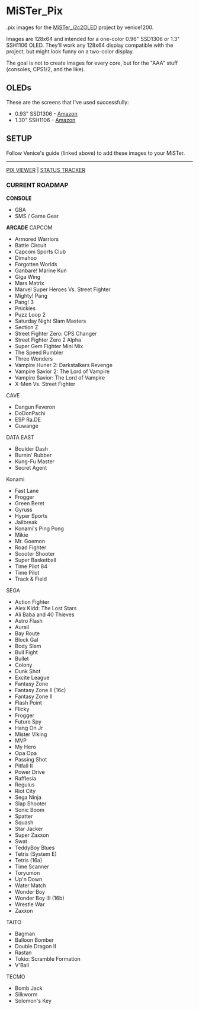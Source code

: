 # MiSTer_Pix
.pix images for the [MiSTer_i2c2OLED](https://github.com/venice1200/MiSTer_i2c2oled) project by venice1200.

Images are 128x64 and intended for a one-color 0.96" SSD1306 or 1.3" SSH1106 OLED.  They'll work any 128x64 display compatible with the project, but might look funny on a two-color display.

The goal is not to create images for every core, but for the "AAA" stuff (consoles, CPS1/2, and the like).



## OLEDs

These are the screens that I've used successfully:

- 0.93" SSD1306 - [Amazon](https://amzn.to/3MKuYbF)
- 1.30" SSH1106 - [Amazon](https://amzn.to/37MRBNs)


## SETUP

Follow Venice's guide (linked above) to add these images to your MiSTer.


---

[PIX VIEWER](https://venice1200.github.io/MiSTer_tty2oled_Pictures/#) |
[STATUS TRACKER](https://docs.google.com/spreadsheets/d/16aKUWIhPhwYo0ZnxtCIWcklsAyKJVzEcf94qeOMLsFY/edit?usp=sharing)

### CURRENT ROADMAP

**CONSOLE**
- GBA
- SMS / Game Gear


**ARCADE**
CAPCOM
- Armored Warriors
- Battle Circuit
- Capcom Sports Club
- Dimahoo
- Forgotten Worlds
- Ganbare! Marine Kun
- Giga Wing
- Mars Matrix
- Marvel Super Heroes Vs. Street Fighter
- Mighty! Pang
- Pang! 3
- Pnickies
- Puzz Loop 2
- Saturday Night Slam Masters
- Section Z
- Street Fighter Zero: CPS Changer
- Street Fighter Zero 2 Alpha
- Super Gem Fighter Mini Mix
- The Speed Rumbler
- Three Wonders
- Vampire Huner 2: Darkstalkers Revenge
- Vampire Savior 2: The Lord of Vampire
- Vampire Savior: The Lord of Vampire
- X-Men Vs. Street Fighter

CAVE
- Dangun Feveron
- DoDonPachi
- ESP Ra.DE
- Guwange

DATA EAST
- Boulder Dash
- Burnin' Rubber
- Kung-Fu Master
- Secret Agent

Konami
- Fast Lane
- Frogger
- Green Beret
- Gyruss
- Hyper Sports
- Jailbreak
- Konami's Ping Pong
- Mikie
- Mr. Goemon
- Road Fighter
- Scooter Shooter
- Super Basketball
- Time Pilot 84
- Time Pilot
- Track & Field

SEGA
- Action Fighter
- Alex Kidd: The Lost Stars
- Ali Baba and 40 Thieves
- Astro Flash
- Aurail
- Bay Route
- Block Gal
- Body Slam
- Bull Fight
- Bullet
- Colony
- Dunk Shot
- Excite League
- Fantasy Zone
- Fantasy Zone II (16c)
- Fantasy Zone II
- Flash Point
- Flicky
- Frogger
- Future Spy
- Hang On Jr
- Mister Viking
- MVP
- My Hero
- Opa Opa
- Passing Shot
- Pitfall II
- Power Drive
- Rafflesia
- Regulus
- Riot City
- Sega Ninja
- Slap Shooter
- Sonic Boom
- Spatter
- Squash
- Star Jacker
- Super Zaxxon
- Swat
- TeddyBoy Blues
- Tetris (System E)
- Tetris (16a)
- Time Scanner
- Toryumon
- Up'n Down
- Water Match
- Wonder Boy
- Wonder Boy III (16b)
- Wrestle War
- Zaxxon

TAITO
- Bagman
- Balloon Bomber
- Double Dragon II
- Rastan
- Tokio: Scramble Formation
- V'Ball

TECMO
- Bomb Jack
- Silkworm
- Solomon's Key
